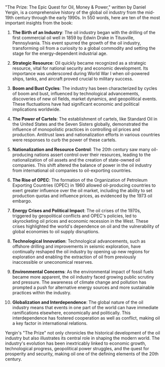 "The Prize: The Epic Quest for Oil, Money & Power," written by Daniel Yergin, is a comprehensive history of the global oil industry from the mid-19th century through the early 1990s. In 550 words, here are ten of the most important insights from the book:

1. **The Birth of an Industry**: The oil industry began with the drilling of the first commercial oil well in 1859 by Edwin Drake in Titusville, Pennsylvania. This event spurred the growth of the oil industry, transforming oil from a curiosity to a global commodity and setting the stage for the energy-dependent industrial age.

2. **Strategic Resource**: Oil quickly became recognized as a strategic resource, vital for national security and economic development. Its importance was underscored during World War I when oil-powered ships, tanks, and aircraft proved crucial to military success.

3. **Boom and Bust Cycles**: The industry has been characterized by cycles of boom and bust, influenced by technological advancements, discoveries of new oil fields, market dynamics, and geopolitical events. These fluctuations have had significant economic and political implications worldwide.

4. **The Power of Cartels**: The establishment of cartels, like Standard Oil in the United States and the Seven Sisters globally, demonstrated the influence of monopolistic practices in controlling oil prices and production. Antitrust laws and nationalization efforts in various countries were responses to curb the power of these cartels.

5. **Nationalization and Resource Control**: The 20th century saw many oil-producing nations assert control over their resources, leading to the nationalization of oil assets and the creation of state-owned oil companies. This shift altered the balance of power in the oil industry from international oil companies to oil-exporting countries.

6. **The Rise of OPEC**: The formation of the Organization of Petroleum Exporting Countries (OPEC) in 1960 allowed oil-producing countries to exert greater influence over the oil market, including the ability to set production quotas and influence prices, as evidenced by the 1973 oil embargo.

7. **Energy Crises and Political Impact**: The oil crises of the 1970s, triggered by geopolitical conflicts and OPEC's policies, led to skyrocketing oil prices and economic recession in the West. These crises highlighted the world's dependence on oil and the vulnerability of global economies to oil supply disruptions.

8. **Technological Innovation**: Technological advancements, such as offshore drilling and improvements in seismic exploration, have continually reshaped the oil industry by opening up new regions for exploration and enabling the extraction of oil from previously inaccessible or uneconomical reserves.

9. **Environmental Concerns**: As the environmental impact of fossil fuels became more apparent, the oil industry faced growing public scrutiny and pressure. The awareness of climate change and pollution has prompted a push for alternative energy sources and more sustainable practices within the industry.

10. **Globalization and Interdependence**: The global nature of the oil industry means that events in one part of the world can have immediate ramifications elsewhere, economically and politically. This interdependence has fostered cooperation as well as conflict, making oil a key factor in international relations.

Yergin's "The Prize" not only chronicles the historical development of the oil industry but also illustrates its central role in shaping the modern world. The industry's evolution has been inextricably linked to economic growth, technological progress, geopolitical power struggles, and the quest for prosperity and security, making oil one of the defining elements of the 20th century.